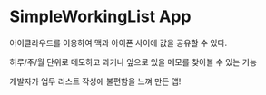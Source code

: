 # SimpleWorkingList App

아이클라우드를 이용하여 맥과 아이폰 사이에 값을 공유할 수 있다.

하루/주/월 단위로 메모하고 과거나 앞으로 있을 메모를 찾아볼 수 있는 기능

개발자가 업무 리스트 작성에 불편함을 느껴 만든 앱!
